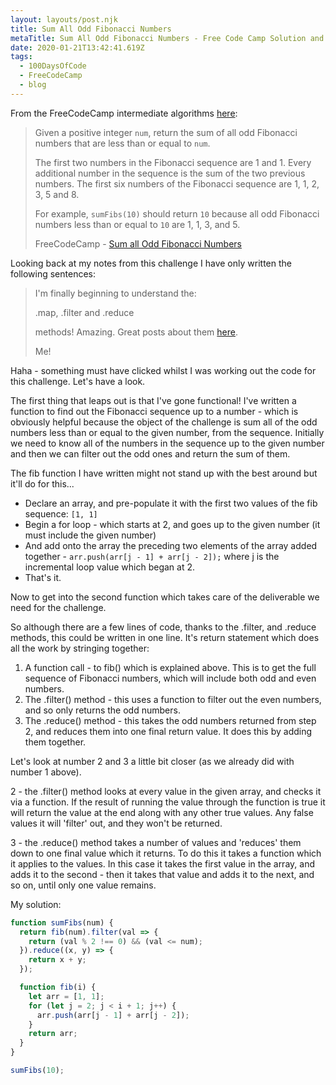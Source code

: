 ```yaml
---
layout: layouts/post.njk
title: Sum All Odd Fibonacci Numbers
metaTitle: Sum All Odd Fibonacci Numbers - Free Code Camp Solution and Walkthrough
date: 2020-01-21T13:42:41.619Z
tags:
  - 100DaysOfCode
  - FreeCodeCamp
  - blog
---
```

From the FreeCodeCamp intermediate algorithms [here](https://www.freecodecamp.org/learn/javascript-algorithms-and-data-structures/intermediate-algorithm-scripting/sum-all-odd-fibonacci-numbers):

> Given a positive integer `num`, return the sum of all odd Fibonacci numbers that are less than or equal to `num`.
> 
> The first two numbers in the Fibonacci sequence are 1 and 1. Every additional number in the sequence is the sum of the two previous numbers. The first six numbers of the Fibonacci sequence are 1, 1, 2, 3, 5 and 8.
> 
> For example, `sumFibs(10)` should return `10` because all odd Fibonacci numbers less than or equal to `10` are 1, 1, 3, and 5.
> 
> FreeCodeCamp - [Sum all Odd Fibonacci Numbers](https://www.freecodecamp.org/learn/javascript-algorithms-and-data-structures/intermediate-algorithm-scripting/sum-all-odd-fibonacci-numbers)

Looking back at my notes from this challenge I have only written the following sentences:

> I'm finally beginning to understand the:
> 
> .map, .filter and .reduce
> 
> methods! Amazing. Great posts about them [here](https://codeburst.io/learn-understand-javascripts-map-function-ffc059264783).
> 
> Me!

Haha - something must have clicked whilst I was working out the code for this challenge. Let's have a look.

The first thing that leaps out is that I've gone functional! I've written a function to find out the Fibonacci sequence up to a number - which is obviously helpful because the object of the challenge is sum all of the odd numbers less than or equal to the given number, from the sequence. Initially we need to know all of the numbers in the sequence up to the given number and then we can filter out the odd ones and return the sum of them.

The fib function I have written might not stand up with the best around but it'll do for this...

*   Declare an array, and pre-populate it with the first two values of the fib sequence: `[1, 1]`
*   Begin a for loop - which starts at 2, and goes up to the given number (it must include the given number)
*   And add onto the array the preceding two elements of the array added together - `arr.push(arr[j - 1] + arr[j - 2]);` where j is the incremental loop value which began at 2.
*   That's it.

Now to get into the second function which takes care of the deliverable we need for the challenge.

So although there are a few lines of code, thanks to the .filter, and .reduce methods, this could be written in one line. It's return statement which does all the work by stringing together:

1.  A function call - to fib() which is explained above. This is to get the full sequence of Fibonacci numbers, which will include both odd and even numbers.
2.  The .filter() method - this uses a function to filter out the even numbers, and so only returns the odd numbers.
3.  The .reduce() method - this takes the odd numbers returned from step 2, and reduces them into one final return value. It does this by adding them together.

Let's look at number 2 and 3 a little bit closer (as we already did with number 1 above).

2 - the .filter() method looks at every value in the given array, and checks it via a function. If the result of running the value through the function is true it will return the value at the end along with any other true values. Any false values it will 'filter' out, and they won't be returned.

3 - the .reduce() method takes a number of values and 'reduces' them down to one final value which it returns. To do this it takes a function which it applies to the values. In this case it takes the first value in the array, and adds it to the second - then it takes that value and adds it to the next, and so on, until only one value remains.

My solution:

```javascript
function sumFibs(num) {
  return fib(num).filter(val => {
    return (val % 2 !== 0) && (val <= num);
  }).reduce((x, y) => {
    return x + y;
  });

  function fib(i) {
    let arr = [1, 1];
    for (let j = 2; j < i + 1; j++) {
      arr.push(arr[j - 1] + arr[j - 2]);
    }
    return arr;
  }
}

sumFibs(10);
```